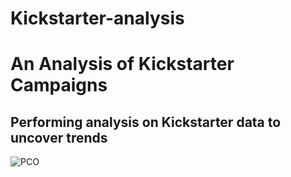# Kickstarter-analysis
# An Analysis of Kickstarter Campaigns
Performing analysis on Kickstarter data to uncover trends
---
![PCO](C:\Users\boyer\Bootcamp\Kickstarter-analysis\PCO.png)

